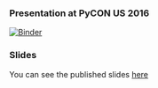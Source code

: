 ### Presentation at PyCON US 2016

[![Binder](http://mybinder.org/badge.svg)](http://mybinder.org/repo/doingmathwithpython/pycon-us-2016)

### Slides

You can see the published slides [here](https://doingmathwithpython.github.io/pycon-us-2016/#/)

